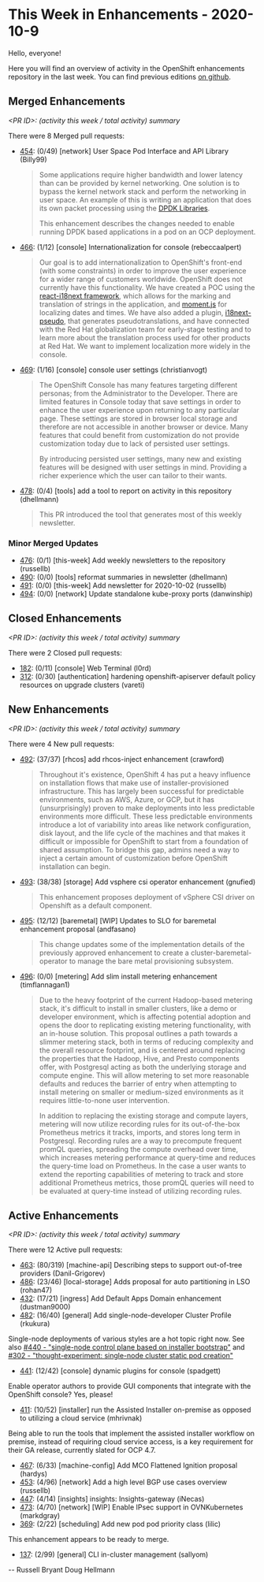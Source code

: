 # This Week in Enhancements - 2020-10-9

Hello, everyone!

Here you will find an overview of activity in the OpenShift enhancements repository in the last week.  You can find previous editions [on github](https://github.com/openshift/enhancements/tree/master/this-week).

## Merged Enhancements

*&lt;PR ID&gt;: (activity this week / total activity) summary*

There were 8 Merged pull requests:

- [454](https://github.com/openshift/enhancements/pull/454): (0/49) &#91;network&#93; User Space Pod Interface and API Library (Billy99)

  > Some applications require higher bandwidth and lower latency than can be provided by kernel networking. One solution is to bypass the kernel network stack and perform the networking in user space. An example of this is writing an application that does its own packet processing using the [DPDK Libraries](https://www.dpdk.org/).
  >
  > This enhancement describes the changes needed to enable running DPDK based applications in a pod on an OCP deployment.

- [466](https://github.com/openshift/enhancements/pull/466): (1/12) &#91;console&#93; Internationalization for console (rebeccaalpert)

  > Our goal is to add internationalization to OpenShift's front-end (with some constraints) in order to improve the user experience for a wider range of customers worldwide. OpenShift does not currently have this functionality. We have created a POC using the [react-i18next framework](https://react.i18next.com/), which allows for the marking and translation of strings in the application, and [moment.js](https://momentjs.com/) for localizing dates and times. We have also added a plugin, [i18next-pseudo](https://github.com/MattBoatman/i18next-pseudo), that generates pseudotranslations, and have connected with the Red Hat globalization team for early-stage testing and to learn more about the translation process used for other products at Red Hat. We want to implement localization more widely in the console.

- [469](https://github.com/openshift/enhancements/pull/469): (1/16) &#91;console&#93; console user settings (christianvogt)

  > The OpenShift Console has many features targeting different personas; from the Administrator to the Developer. There are limited features in Console today that save settings in order to enhance the user experience upon returning to any particular page. These settings are stored in browser local storage and therefore are not accessible in another browser or device. Many features that could benefit from customization do not provide customization today due to lack of persisted user settings.
  >
  > By introducing persisted user settings, many new and existing features will be designed with user settings in mind. Providing a richer experience which the user can tailor to their wants.

- [478](https://github.com/openshift/enhancements/pull/478): (0/4) &#91;tools&#93; add a tool to report on activity in this repository (dhellmann)

  > This PR introduced the tool that generates most of this weekly newsletter.

### Minor Merged Updates

- [476](https://github.com/openshift/enhancements/pull/476): (0/1) &#91;this-week&#93; Add weekly newsletters to the repository (russellb)
- [490](https://github.com/openshift/enhancements/pull/490): (0/0) &#91;tools&#93; reformat summaries in newsletter (dhellmann)
- [491](https://github.com/openshift/enhancements/pull/491): (0/0) &#91;this-week&#93; Add newsletter for 2020-10-02 (russellb)
- [494](https://github.com/openshift/enhancements/pull/494): (0/0) &#91;network&#93; Update standalone kube-proxy ports (danwinship)

## Closed Enhancements

*&lt;PR ID&gt;: (activity this week / total activity) summary*

There were 2 Closed pull requests:

- [182](https://github.com/openshift/enhancements/pull/182): (0/11) &#91;console&#93; Web Terminal (l0rd)
- [312](https://github.com/openshift/enhancements/pull/312): (0/30) &#91;authentication&#93; hardening openshift-apiserver default policy resources on upgrade clusters (vareti)

## New Enhancements

*&lt;PR ID&gt;: (activity this week / total activity) summary*

There were 4 New pull requests:

- [492](https://github.com/openshift/enhancements/pull/492): (37/37) &#91;rhcos&#93; add rhcos-inject enhancement (crawford)

  > Throughout it's existence, OpenShift 4 has put a heavy influence on installation flows that make use of installer-provisioned infrastructure. This has largely been successful for predictable environments, such as AWS, Azure, or GCP, but it has (unsurprisingly) proven to make deployments into less predictable environments more difficult. These less predictable environments introduce a lot of variability into areas like network configuration, disk layout, and the life cycle of the machines and that makes it difficult or impossible for OpenShift to start from a foundation of shared assumption. To bridge this gap, admins need a way to inject a certain amount of customization before OpenShift installation can begin.

- [493](https://github.com/openshift/enhancements/pull/493): (38/38) &#91;storage&#93; Add vsphere csi operator enhancement (gnufied)

  > This enhancement proposes deployment of vSphere CSI driver on Openshift as a default component.

- [495](https://github.com/openshift/enhancements/pull/495): (12/12) &#91;baremetal&#93; [WIP] Updates to SLO for baremetal enhancement proposal (andfasano)

  > This change updates some of the implementation details of the previously approved enhancement to create a cluster-baremetal-operator to manage the bare metal provisioning subsystem.

- [496](https://github.com/openshift/enhancements/pull/496): (0/0) &#91;metering&#93; Add slim install metering enhancement (timflannagan1)

  > Due to the heavy footprint of the current Hadoop-based metering stack, it's difficult to install in smaller clusters, like a demo or developer environment, which is affecting potential adoption and opens the door to replicating existing metering functionality, with an in-house solution. This proposal outlines a path towards a slimmer metering stack, both in terms of reducing complexity and the overall resource footprint, and is centered around replacing the properties that the Hadoop, Hive, and Presto components offer, with Postgresql acting as both the underlying storage and compute engine. This will allow metering to set more reasonable defaults and reduces the barrier of entry when attempting to install metering on smaller or medium-sized environments as it requires little-to-none user intervention.
  >
  > In addition to replacing the existing storage and compute layers, metering will now utilize recording rules for its out-of-the-box Prometheus metrics it tracks, imports, and stores long term in Postgresql. Recording rules are a way to precompute frequent promQL queries, spreading the compute overhead over time, which increases metering performance at query-time and reduces the query-time load on Prometheus. In the case a user wants to extend the reporting capabilities of metering to track and store additional Prometheus metrics, those promQL queries will need to be evaluated at query-time instead of utilizing recording rules.


## Active Enhancements

*&lt;PR ID&gt;: (activity this week / total activity) summary*

There were 12 Active pull requests:

- [463](https://github.com/openshift/enhancements/pull/463): (80/319) &#91;machine-api&#93; Describing steps to support out-of-tree providers (Danil-Grigorev)
- [486](https://github.com/openshift/enhancements/pull/486): (23/46) &#91;local-storage&#93; Adds proposal for auto partitioning in LSO (rohan47)
- [432](https://github.com/openshift/enhancements/pull/432): (17/21) &#91;ingress&#93; Add Default Apps Domain enhancement (dustman9000)
- [482](https://github.com/openshift/enhancements/pull/482): (16/40) &#91;general&#93; Add single-node-developer Cluster Profile (rkukura)

Single-node deployments of various styles are a hot topic right now. See also [#440 - "single-node control plane based on installer bootstrap"](https://github.com/openshift/enhancements/pull/440) and [#302 - "thought-experiment: single-node cluster static pod creation"](https://github.com/openshift/enhancements/pull/302)

- [441](https://github.com/openshift/enhancements/pull/441): (12/42) &#91;console&#93; dynamic plugins for console (spadgett)

Enable operator authors to provide GUI components that integrate with the OpenShift console? Yes, please!

- [411](https://github.com/openshift/enhancements/pull/411): (10/52) &#91;installer&#93; run the Assisted Installer on-premise as opposed to utilizing a cloud service (mhrivnak)

Being able to run the tools that implement the assisted installer workflow on premise, instead of requiring cloud service access, is a key requirement for their GA release, currently slated for OCP 4.7.

- [467](https://github.com/openshift/enhancements/pull/467): (6/33) &#91;machine-config&#93; Add MCO Flattened Ignition proposal (hardys)
- [453](https://github.com/openshift/enhancements/pull/453): (4/96) &#91;network&#93; Add a high level BGP use cases overview (russellb)
- [447](https://github.com/openshift/enhancements/pull/447): (4/14) &#91;insights&#93; insights: Insights-gateway (iNecas)
- [473](https://github.com/openshift/enhancements/pull/473): (4/70) &#91;network&#93; [WIP] Enable IPsec support in OVNKubernetes (markdgray)
- [369](https://github.com/openshift/enhancements/pull/369): (2/22) &#91;scheduling&#93; Add new pod pod priority class (lilic)

This enhancement appears to be ready to merge.

- [137](https://github.com/openshift/enhancements/pull/137): (2/99) &#91;general&#93; CLI in-cluster management (sallyom)

--
Russell Bryant
Doug Hellmann
